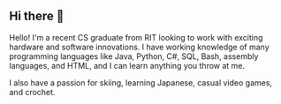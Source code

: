 ## Hi there 👋

Hello! I'm a recent CS graduate from RIT looking to work with exciting hardware and software innovations. I have working knowledge of many programming languages like Java, Python, C#, SQL, Bash, assembly languages, and HTML, and I can learn anything you throw at me.

I also have a passion for skiing, learning Japanese, casual video games, and crochet.

<!--
**PatchSalts/patchsalts** is a ✨ _special_ ✨ repository because its `README.md` (this file) appears on your GitHub profile.

Here are some ideas to get you started:

- 🔭 I’m currently working on ...
- 🌱 I’m currently learning ...
- 👯 I’m looking to collaborate on ...
- 🤔 I’m looking for help with ...
- 💬 Ask me about ...
- 📫 How to reach me: ...
- 😄 Pronouns: ...
- ⚡ Fun fact: ...
-->
